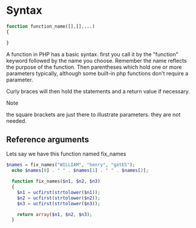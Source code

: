 # Syntax
```php
function function_name([],[],...)
{

}
```
A function in PHP has a basic syntax. first you call it by the "function" keyword followed by the name you choose. Remember the name reflects the purpose of the function. Then parentheses which hold one or more parameters typically, although some built-in php functions don't require a parameter.

Curly braces will then hold the statements and a return value if necessary.
> [!note]
> the square brackets are just there to illustrate parameters. they are not needed.

## Reference arguments
Lets say we have this function named fix_names
```php
$names = fix_names("WILLIAM", "henry", "gatES");
  echo $names[0] . " " . $names[1] . " " . $names[2];

  function fix_names($n1, $n2, $n3)
  {
    $n1 = ucfirst(strtolower($n1));
    $n2 = ucfirst(strtolower($n2));
    $n3 = ucfirst(strtolower($n3));

    return array($n1, $n2, $n3);
  }
```
